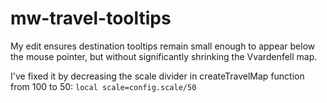 # mw-travel-tooltips

My edit ensures destination tooltips remain small enough to appear below the mouse pointer, but without significantly shrinking the Vvardenfell map.

I've fixed it by decreasing the scale divider in createTravelMap function from 100 to 50: `local scale=config.scale/50`
